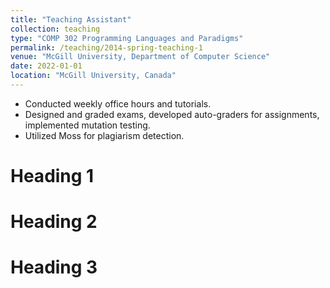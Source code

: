 ```yaml
---
title: "Teaching Assistant"
collection: teaching
type: "COMP 302 Programming Languages and Paradigms"
permalink: /teaching/2014-spring-teaching-1
venue: "McGill University, Department of Computer Science"
date: 2022-01-01
location: "McGill University, Canada"
---
```


* Conducted weekly office hours and tutorials.
* Designed and graded exams, developed auto-graders for assignments, implemented mutation testing.
* Utilized Moss for plagiarism detection.

Heading 1
======

Heading 2
======

Heading 3
======
